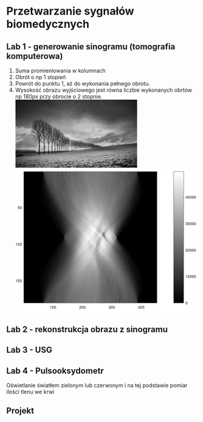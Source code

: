 # Przetwarzanie sygnałów biomedycznych

## Lab 1 - generowanie sinogramu (tomografia komputerowa)
1. Suma promieniowania w kolumnach
2. Obrót o np 1 stopień
3. Powrót do punktu 1, aż do wykonania pełnego obrotu.
4. Wysokość obrazu wyjściowego jest równa liczbie wykonanych obrtów np 180px przy obrocie o 2 stopnie.
![obraz1](/Lab1/img1.jpg)
![sinogram1](/Lab1/sinogram1.jpg)

## Lab 2 - rekonstrukcja obrazu z sinogramu


## Lab 3 - USG

## Lab 4 - Pulsooksydometr
Oświetlanie światłem zielonym lub czerwonym i na tej podstawie pomiar ilości tlenu we krwi

## Projekt
